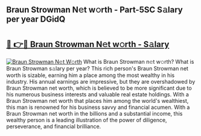 ## Braun Strowman N𝚎t w𝚘rth - Part-5SC S𝚊lary per year DGidQ

# <h2><a href="http://gc3618r.nevu.top/?p=Braun+Strowman">🔗 👉🔴 Braun Strowman N𝚎t w𝚘rth - S𝚊lary</a></h2>

[![Braun Strowman N𝚎t W𝚘rth](https://i.imgur.com/Oavwk0R.jpeg)](http://gc3618r.nevu.top/?p=Braun+Strowman)
What is Braun Strowman n𝚎t w𝚘rth? What is Braun Strowman s𝚊lary per year?
This rich person's Braun Strowman net worth is sizable, earning him a place among the most wealthy in his industry. His annual earnings are impressive, but they are overshadowed by Braun Strowman net worth, which is believed to be more significant due to his numerous business interests and valuable real estate holdings. With a Braun Strowman net worth that places him among the world's wealthiest, this man is renowned for his business savvy and financial acumen. With a Braun Strowman net worth in the billions and a substantial income, this wealthy person is a leading illustration of the power of diligence, perseverance, and financial brilliance.
